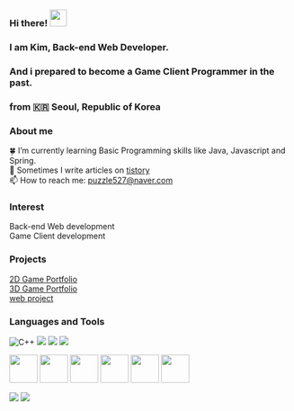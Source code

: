 ### Hi there! <img src="https://raw.githubusercontent.com/MartinHeinz/MartinHeinz/master/wave.gif" width="30px">
### I am Kim, Back-end Web Developer.
### And i prepared to become a Game Client Programmer in the past. 
### from :kr: Seoul, Republic of Korea

### About me

:four_leaf_clover: I’m currently learning Basic Programming skills like Java, Javascript and Spring.<br/>
:pencil: Sometimes I write articles on [tistory](https://etudier-cording.tistory.com/) <br/> <!-- Add a links-->
📫 How to reach me: puzzle527@naver.com <br/>

### Interest
Back-end Web development <br/>
Game Client development <br/>

### Projects
[2D Game Portfolio](https://www.youtube.com/watch?v=BvCTkkAV0ow) <br/>
[3D Game Portfolio](https://www.youtube.com/watch?v=DEmAV8VxxUQ) <br/>
[web project](https://github.com/khj1212k/RiceCake) <br/>

### Languages and Tools

<p>
<img alt="C++" src="https://img.shields.io/badge/C%2B%2B-00599C?style=flat-square&logo=c%2B%2B&logoColor=white" />
<img src="https://img.shields.io/badge/Java-ED8B00?style=flat-squarelogo=java&logoColor=white"/> 
<img src="https://img.shields.io/badge/JavaScript-323330?style=flat-square&logo=javascript&logoColor=F7DF1E" />
<img src="https://img.shields.io/badge/Python-3766AB?style=flat-square&logo=Python&logoColor=white"/> 
</p>

<p>
<img src="https://cdn.jsdelivr.net/gh/devicons/devicon/icons/cplusplus/cplusplus-line.svg" width="50" height="50"/>
<img src="https://cdn.jsdelivr.net/gh/devicons/devicon/icons/visualstudio/visualstudio-plain.svg" width="50" height="50"/>
<img src="https://cdn.jsdelivr.net/gh/devicons/devicon/icons/unrealengine/unrealengine-original.svg" width="50" height="50"/>
<img src="https://cdn.jsdelivr.net/gh/devicons/devicon/icons/javascript/javascript-original.svg" width="50" height="50"/>
<img src="https://cdn.jsdelivr.net/gh/devicons/devicon/icons/java/java-original-wordmark.svg" width="50" height="50"/>
<img src="https://cdn.jsdelivr.net/gh/devicons/devicon/icons/vscode/vscode-original-wordmark.svg" width="50" height="50"/>
</p>

<!-- status bar -->
  <img src="https://github-readme-stats.vercel.app/api?username=puzzle527&layout=compact&show_icons=true&theme=vue&hide_border=true" />
  <img src="https://github-readme-stats.vercel.app/api/top-langs/?username=puzzle527&layout=compact&theme=vue&hide_border=true" />
